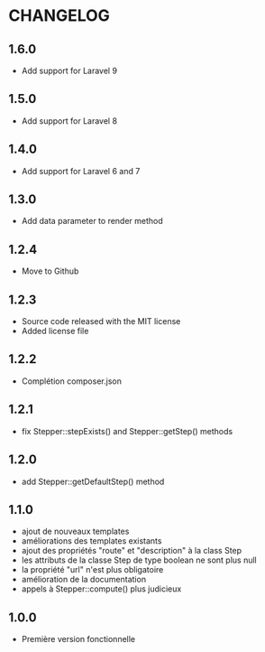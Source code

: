 CHANGELOG
=========

1.6.0
-----

- Add support for Laravel 9

1.5.0
-----

- Add support for Laravel 8

1.4.0
-----

- Add support for Laravel 6 and 7

1.3.0
-----

- Add data parameter to render method

1.2.4
-----

- Move to Github

1.2.3
-----

- Source code released with the MIT license
- Added license file

1.2.2
-----

- Complétion composer.json

1.2.1
-----

- fix Stepper::stepExists() and Stepper::getStep() methods

1.2.0
-----

- add Stepper::getDefaultStep() method

1.1.0
-----

- ajout de nouveaux templates
- améliorations des templates existants
- ajout des propriétés "route" et "description" à la class Step
- les attributs de la classe Step de type boolean ne sont plus null
- la propriété "url" n'est plus obligatoire
- amélioration de la documentation
- appels à Stepper::compute() plus judicieux

1.0.0
-----

- Première version fonctionnelle
